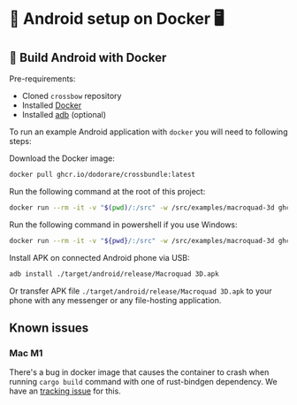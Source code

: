 # 📱 Android setup on Docker 🖥️

## 🔨 Build Android with Docker

Pre-requirements:

- Cloned `crossbow` repository
- Installed [Docker](https://docs.docker.com/get-docker/)
- Installed [adb](https://developer.android.com/studio/command-line/adb) (optional)

To run an example Android application with `docker` you will need to following steps:

Download the Docker image:

```sh
docker pull ghcr.io/dodorare/crossbundle:latest
```

Run the following command at the root of this project:

```sh
docker run --rm -it -v "$(pwd)/:/src" -w /src/examples/macroquad-3d ghcr.io/dodorare/crossbundle build android --quad --release
```

Run the following command in powershell if you use Windows:

```sh
docker run --rm -it -v "${pwd}/:/src" -w /src/examples/macroquad-3d ghcr.io/dodorare/crossbundle build android --quad --release
```

Install APK on connected Android phone via USB:

```sh
adb install ./target/android/release/Macroquad 3D.apk
```

Or transfer APK file `./target/android/release/Macroquad 3D.apk` to your phone with any messenger or any file-hosting application.

## Known issues

### Mac M1

There's a bug in docker image that causes the container to crash when running `cargo build` command with one of rust-bindgen dependency. We have an [tracking issue](https://github.com/dodorare/crossbow/issues/58) for this.
